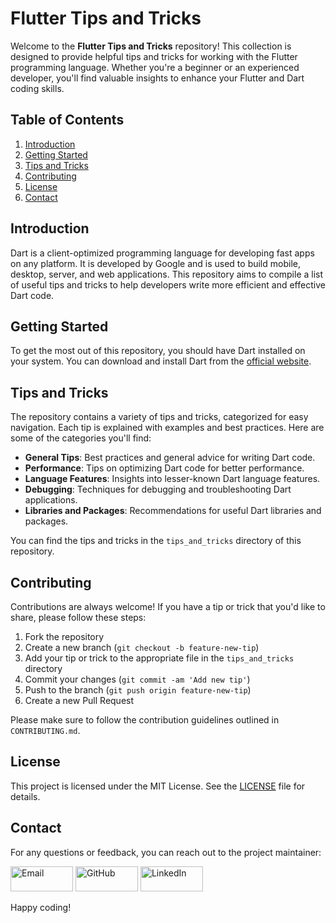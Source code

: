 # Flutter Tips and Tricks

Welcome to the **Flutter Tips and Tricks** repository! This collection is designed to provide helpful tips and tricks for working with the Flutter programming language. Whether you're a beginner or an experienced developer, you'll find valuable insights to enhance your Flutter and Dart coding skills.

## Table of Contents

1. [Introduction](#introduction)
2. [Getting Started](#getting-started)
3. [Tips and Tricks](#tips-and-tricks)
4. [Contributing](#contributing)
5. [License](#license)
6. [Contact](#contact)

## Introduction

Dart is a client-optimized programming language for developing fast apps on any platform. It is developed by Google and is used to build mobile, desktop, server, and web applications. This repository aims to compile a list of useful tips and tricks to help developers write more efficient and effective Dart code.

## Getting Started

To get the most out of this repository, you should have Dart installed on your system. You can download and install Dart from the [official website](https://dart.dev/get-dart).

## Tips and Tricks

The repository contains a variety of tips and tricks, categorized for easy navigation. Each tip is explained with examples and best practices. Here are some of the categories you'll find:

- **General Tips**: Best practices and general advice for writing Dart code.
- **Performance**: Tips on optimizing Dart code for better performance.
- **Language Features**: Insights into lesser-known Dart language features.
- **Debugging**: Techniques for debugging and troubleshooting Dart applications.
- **Libraries and Packages**: Recommendations for useful Dart libraries and packages.

You can find the tips and tricks in the `tips_and_tricks` directory of this repository.

## Contributing

Contributions are always welcome! If you have a tip or trick that you'd like to share, please follow these steps:

1. Fork the repository
2. Create a new branch (`git checkout -b feature-new-tip`)
3. Add your tip or trick to the appropriate file in the `tips_and_tricks` directory
4. Commit your changes (`git commit -am 'Add new tip'`)
5. Push to the branch (`git push origin feature-new-tip`)
6. Create a new Pull Request 

Please make sure to follow the contribution guidelines outlined in `CONTRIBUTING.md`.

## License

This project is licensed under the MIT License. See the [LICENSE](LICENSE) file for details.

## Contact

For any questions or feedback, you can reach out to the project maintainer:
 
<p>
  <a href="mailto:inehalbabu@gmail.com"><img src="https://img.shields.io/badge/Email-D14836?style=flat&logo=gmail&logoColor=white" alt="Email" width="100" height="40"></a>
  <a href="https://github.com/inehalbabu"><img src="https://img.shields.io/badge/GitHub-100000?style=flat&logo=github&logoColor=white" alt="GitHub" width="100" height="40"></a>
  <a href="https://www.linkedin.com/in/inehalbabu"><img src="https://img.shields.io/badge/LinkedIn-0077B5?style=flat&logo=linkedin&logoColor=white" alt="LinkedIn" width="100" height="40"></a>
</p>

Happy coding!
